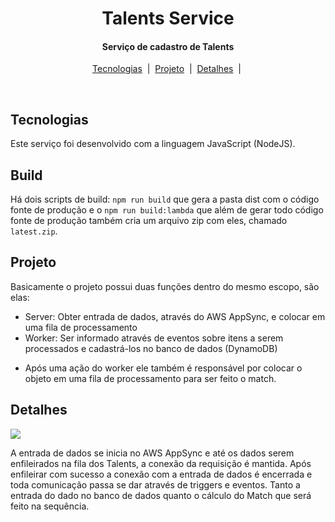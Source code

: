 <h1 align="center">
  Talents Service
</h1>

<h4 align="center">
  Serviço de cadastro de Talents
</h4>

<p align="center">
  <a href="#Tecnologias">Tecnologias</a>&nbsp;&nbsp;|&nbsp;
  <a href="#Projeto">Projeto</a>&nbsp;&nbsp;|&nbsp;
  <a href="#detalhes"> Detalhes</a>&nbsp;&nbsp;|&nbsp;
</p>

<br>

## **Tecnologias**

Este serviço foi desenvolvido com a linguagem JavaScript (NodeJS).

## Build

Há dois scripts de build: `npm run build` que gera a pasta dist com o código fonte de produção e o `npm run build:lambda` que além de gerar todo código fonte de produção também cria um arquivo zip com eles, chamado `latest.zip`.

## **Projeto**

Basicamente o projeto possui duas funções dentro do mesmo escopo, são elas:

- Server: Obter entrada de dados, através do AWS AppSync, e colocar em uma fila de processamento
- Worker: Ser informado através de eventos sobre itens a serem processados e cadastrá-los no banco de dados (DynamoDB)

* Após uma ação do worker ele também é responsável por colocar o objeto em uma fila de processamento para ser feito o match.

## **Detalhes**

[![](https://mermaid.ink/img/eyJjb2RlIjoic2VxdWVuY2VEaWFncmFtXG4gICAgQXBwU3luYy0-PlRhbGVudHNfU2VydmVyOiBDcmVhdGUgVGFsZW50c1xuICAgIFxuICAgIGFjdGl2YXRlIFRhbGVudHNfU2VydmVyXG4gICAgVGFsZW50c19TZXJ2ZXItPj5TUVNfVGFsZW50czogRW5xdWV1ZVxuICAgIFNRU19UYWxlbnRzLT4-VGFsZW50c19TZXJ2ZXI6IEFja1xuICAgIFRhbGVudHNfU2VydmVyLT4-QXBwU3luYzogQWNrXG4gICAgZGVhY3RpdmF0ZSBUYWxlbnRzX1NlcnZlclxuICAgIFxuICAgIGFjdGl2YXRlIFRhbGVudHNfV29ya2VyXG4gICAgVGFsZW50c19Xb3JrZXItPj5TUVNfVGFsZW50czogR0VUIFF1ZXVlIE1lc3NhZ2VcbiAgICBUYWxlbnRzX1dvcmtlci0-PlRhbGVudHNfREI6IENyZWF0ZVxuICAgIFRhbGVudHNfREItPj5UYWxlbnRzX1dvcmtlcjogQWNrXG4gICAgVGFsZW50c19Xb3JrZXItPj5TUVNfTWF0Y2g6IEVucXVldWVcbiAgICBTUVNfTWF0Y2gtPj5UYWxlbnRzX1dvcmtlcjogQWNrXG4gICAgZGVhY3RpdmF0ZSBUYWxlbnRzX1dvcmtlciIsIm1lcm1haWQiOnsidGhlbWUiOiJkZWZhdWx0In0sInVwZGF0ZUVkaXRvciI6ZmFsc2V9)](https://mermaid-js.github.io/mermaid-live-editor/#/edit/eyJjb2RlIjoic2VxdWVuY2VEaWFncmFtXG4gICAgQXBwU3luYy0-PlRhbGVudHNfU2VydmVyOiBDcmVhdGUgVGFsZW50c1xuICAgIFxuICAgIGFjdGl2YXRlIFRhbGVudHNfU2VydmVyXG4gICAgVGFsZW50c19TZXJ2ZXItPj5TUVNfVGFsZW50czogRW5xdWV1ZVxuICAgIFNRU19UYWxlbnRzLT4-VGFsZW50c19TZXJ2ZXI6IEFja1xuICAgIFRhbGVudHNfU2VydmVyLT4-QXBwU3luYzogQWNrXG4gICAgZGVhY3RpdmF0ZSBUYWxlbnRzX1NlcnZlclxuICAgIFxuICAgIGFjdGl2YXRlIFRhbGVudHNfV29ya2VyXG4gICAgVGFsZW50c19Xb3JrZXItPj5TUVNfVGFsZW50czogR0VUIFF1ZXVlIE1lc3NhZ2VcbiAgICBUYWxlbnRzX1dvcmtlci0-PlRhbGVudHNfREI6IENyZWF0ZVxuICAgIFRhbGVudHNfREItPj5UYWxlbnRzX1dvcmtlcjogQWNrXG4gICAgVGFsZW50c19Xb3JrZXItPj5TUVNfTWF0Y2g6IEVucXVldWVcbiAgICBTUVNfTWF0Y2gtPj5UYWxlbnRzX1dvcmtlcjogQWNrXG4gICAgZGVhY3RpdmF0ZSBUYWxlbnRzX1dvcmtlciIsIm1lcm1haWQiOnsidGhlbWUiOiJkZWZhdWx0In0sInVwZGF0ZUVkaXRvciI6ZmFsc2V9)


A entrada de dados se inicia no AWS AppSync e até os dados serem enfileirados na fila dos Talents, a conexão da requisição é mantida. Após enfileirar com sucesso a conexão com a entrada de dados é encerrada e toda comunicação passa se dar através de triggers e eventos. Tanto a entrada do dado no banco de dados quanto o cálculo do Match que será feito na sequência.
